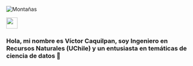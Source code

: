![Montañas](https://miro.medium.com/max/1200/1*008eIu9lG7QVmhGNNy9RpA.jpeg)

<img src="https://miro.medium.com/max/1200/1*008eIu9lG7QVmhGNNy9RpA.jpeg" width="30px">

### Hola, mi nombre es Víctor Caquilpan, soy Ingeniero en Recursos Naturales (UChile) y un entusiasta en temáticas de ciencia de datos 🌱
